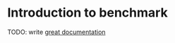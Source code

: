 # Introduction to benchmark

TODO: write [great documentation](http://jacobian.org/writing/great-documentation/what-to-write/)
